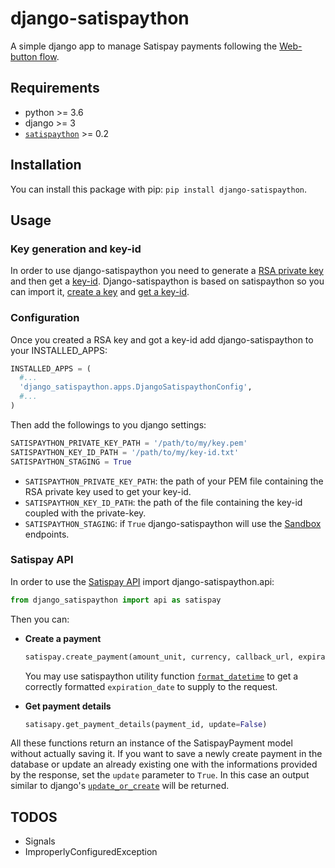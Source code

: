# django-satispaython

A simple django app to manage Satispay payments following the [Web-button flow](https://developers.satispay.com/docs/web-button-pay).

## Requirements

* python >= 3.6
* django >= 3
* [`satispaython`](https://github.com/otto-torino/satispaython) >= 0.2

## Installation

You can install this package with pip: `pip install django-satispaython`.

## Usage

### Key generation and key-id

In order to use django-satispaython you need to generate a [RSA private key](https://developers.satispay.com/reference#genereate-rsa-keys) and then get a [key-id](https://developers.satispay.com/reference#keyid).
Django-satispaython is based on satispaython so you can import it, [create a key](https://github.com/otto-torino/satispaython#key-generation) and [get a key-id](https://github.com/otto-torino/satispaython#satispay-api).

### Configuration

Once you created a RSA key and got a key-id add django-satispaython to your INSTALLED_APPS:

```python
INSTALLED_APPS = (
  #...
  'django_satispaython.apps.DjangoSatispaythonConfig',
  #...
)
```

Then add the followings to you django settings:

```python
SATISPAYTHON_PRIVATE_KEY_PATH = '/path/to/my/key.pem'
SATISPAYTHON_KEY_ID_PATH = '/path/to/my/key-id.txt'
SATISPAYTHON_STAGING = True
```

* `SATISPAYTHON_PRIVATE_KEY_PATH`: the path of your PEM file containing the RSA private key used to get your key-id.
* `SATISPAYTHON_KEY_ID_PATH`: the path of the file containing the key-id coupled with the private-key.
* `SATISPAYTHON_STAGING`: if `True` django-satispaython will use the [Sandbox](https://developers.satispay.com/docs/sandbox-account) endpoints.

### Satispay API

In order to use the [Satispay API](https://developers.satispay.com/reference) import django-satispaython.api:

```python
from django_satispaython import api as satispay
```

Then you can:

* **Create a payment**

  ```python
  satispay.create_payment(amount_unit, currency, callback_url, expiration_date=None, external_code=None, metadata=None, idempotency_key=None, update=False)
  ```

  You may use satispaython utility function [`format_datetime`](https://github.com/otto-torino/satispaython#satispay-api) to get a correctly formatted `expiration_date` to supply to the request.

* **Get payment details**

  ```python
  satisapy.get_payment_details(payment_id, update=False)
  ```

All these functions return an instance of the SatispayPayment model without actually saving it.
If you want to save a newly create payment in the database or update an already existing one with the informations provided by the response, set the `update` parameter to `True`.
In this case an output similar to django's [`update_or_create`](https://docs.djangoproject.com/en/3.1/ref/models/querysets/#update-or-create) will be returned.

## TODOS

* Signals
* ImproperlyConfiguredException
